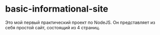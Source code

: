 # basic-informational-site

Это мой первый практический проект по NodeJS.
Он представляет из себя простой сайт, состоящий из 4 страниц.
